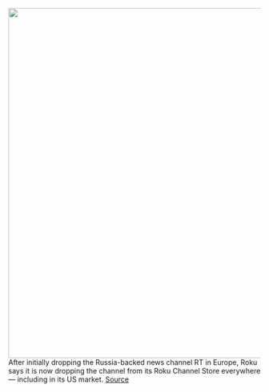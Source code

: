 <img src='https://cdn.vox-cdn.com/thumbor/p4vE7pDwQx4pbFqO3ValIgoqkiA=/0x0:2040x1360/1200x800/filters:focal(857x517:1183x843)/cdn.vox-cdn.com/uploads/chorus_image/image/70567882/cwelch_20210428_4565_0003.0.jpg' width='700px' /><br/>
After initially dropping the Russia-backed news channel RT in Europe, Roku says it is now dropping the channel from its Roku Channel Store everywhere — including in its US market.
<a href='https://www.theverge.com/2022/3/1/22957443/roku-directv-russia-ukraine-rt'> Source <a/>